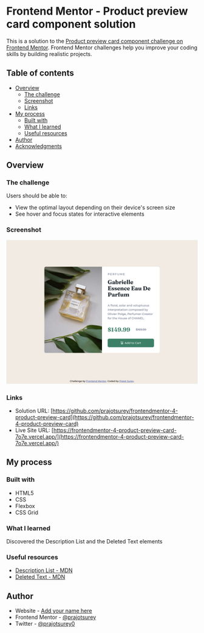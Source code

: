# Frontend Mentor - Product preview card component solution

This is a solution to the [Product preview card component challenge on Frontend Mentor](https://www.frontendmentor.io/challenges/product-preview-card-component-GO7UmttRfa). Frontend Mentor challenges help you improve your coding skills by building realistic projects. 

## Table of contents

- [Overview](#overview)
  - [The challenge](#the-challenge)
  - [Screenshot](#screenshot)
  - [Links](#links)
- [My process](#my-process)
  - [Built with](#built-with)
  - [What I learned](#what-i-learned)
  - [Useful resources](#useful-resources)
- [Author](#author)
- [Acknowledgments](#acknowledgments)


## Overview

### The challenge

Users should be able to:

- View the optimal layout depending on their device's screen size
- See hover and focus states for interactive elements

### Screenshot

![](./screenshot.png)

### Links

- Solution URL: [https://github.com/prajotsurey/frontendmentor-4-product-preview-card](https://github.com/prajotsurey/frontendmentor-4-product-preview-card)
- Live Site URL: [https://frontendmentor-4-product-preview-card-7o7e.vercel.app/](https://frontendmentor-4-product-preview-card-7o7e.vercel.app/)

## My process

### Built with

- HTML5
- CSS
- Flexbox
- CSS Grid

### What I learned
Discovered the Description List and the Deleted Text elements

### Useful resources

- [Description List - MDN](https://developer.mozilla.org/en-US/docs/Web/HTML/Element/dl)
- [Deleted Text - MDN](https://developer.mozilla.org/en-US/docs/Web/HTML/Element/del)

## Author

- Website - [Add your name here](https://prajot.dev)
- Frontend Mentor - [@prajotsurey](https://www.frontendmentor.io/profile/prajotsurey)
- Twitter - [@prajotsurey0](https://www.twitter.com/prajotsurey0)
